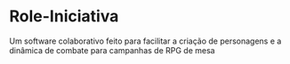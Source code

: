 # Role-Iniciativa
Um software colaborativo feito para facilitar a criação de personagens e a dinâmica de combate para campanhas de RPG de mesa
